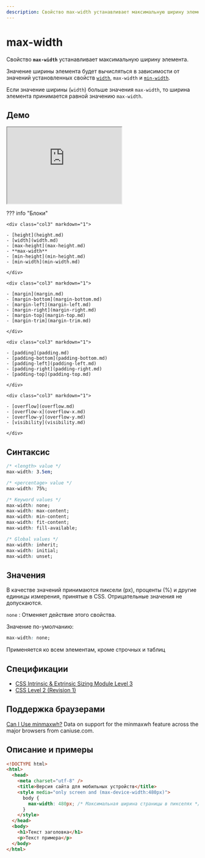 ```yaml
---
description: Свойство max-width устанавливает максимальную ширину элемента
---
```


# max-width

Свойство **`max-width`** устанавливает максимальную ширину элемента.

Значение ширины элемента будет вычисляться в зависимости от значений установленных свойств [`width`](width.md), `max-width` и [`min-width`](min-width.md).

Если значение ширины (`width`) больше значения `max-width`, то ширина элемента принимается равной значению `max-width`.

## Демо

<iframe class="interactive is-default-height" height="200" src="https://interactive-examples.mdn.mozilla.net/pages/css/max-width.html" title="MDN Web Docs Interactive Example" loading="lazy" data-readystate="complete"></iframe>

??? info "Блоки"

    <div class="col3" markdown="1">

    - [height](height.md)
    - [width](width.md)
    - [max-height](max-height.md)
    - **max-width**
    - [min-height](min-height.md)
    - [min-width](min-width.md)

    </div>

    <div class="col3" markdown="1">

    - [margin](margin.md)
    - [margin-bottom](margin-bottom.md)
    - [margin-left](margin-left.md)
    - [margin-right](margin-right.md)
    - [margin-top](margin-top.md)
    - [margin-trim](margin-trim.md)

    </div>

    <div class="col3" markdown="1">

    - [padding](padding.md)
    - [padding-bottom](padding-bottom.md)
    - [padding-left](padding-left.md)
    - [padding-right](padding-right.md)
    - [padding-top](padding-top.md)

    </div>

    <div class="col3" markdown="1">

    - [overflow](overflow.md)
    - [overflow-x](overflow-x.md)
    - [overflow-y](overflow-y.md)
    - [visibility](visibility.md)

    </div>

## Синтаксис

```css
/* <length> value */
max-width: 3.5em;

/* <percentage> value */
max-width: 75%;

/* Keyword values */
max-width: none;
max-width: max-content;
max-width: min-content;
max-width: fit-content;
max-width: fill-available;

/* Global values */
max-width: inherit;
max-width: initial;
max-width: unset;
```

## Значения

В качестве значений принимаются пиксели (px), проценты (%) и другие единицы измерения, принятые в CSS. Отрицательные значения не допускаются.

`none`
: Отменяет действие этого свойства.

Значение по-умолчанию:

```css
max-width: none;
```

Применяется ко всем элементам, кроме строчных и таблиц

## Спецификации

- [CSS Intrinsic & Extrinsic Sizing Module Level 3](http://dev.w3.org/csswg/css3-sizing/#width-height-keywords)
- [CSS Level 2 (Revision 1)](http://www.w3.org/TR/CSS2/visudet.html#min-max-widths)

## Поддержка браузерами

<p class="ciu_embed" data-feature="minmaxwh" data-periods="future_1,current,past_1,past_2">
  <a href="http://caniuse.com/#feat=minmaxwh">Can I Use minmaxwh?</a> Data on support for the minmaxwh feature across the major browsers from caniuse.com.
</p>

## Описание и примеры

```html
<!DOCTYPE html>
<html>
  <head>
    <meta charset="utf-8" />
    <title>Версия сайта для мобильных устройств</title>
    <style media="only screen and (max-device-width:480px)">
      body {
        max-width: 480px; /* Максимальная ширина страницы в пикселях */
      }
    </style>
  </head>
  <body>
    <h1>Текст заголовка</h1>
    <p>Текст примера</p>
  </body>
</html>
```
